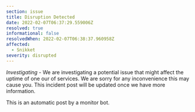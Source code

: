 ```yaml
---
section: issue
title: Disruption Detected
date: 2022-02-07T06:37:29.559006Z
resolved: true
informational: false
resolvedWhen: 2022-02-07T06:38:37.960958Z
affected:
  - Snikket
severity: disrupted
---
```

*Investigating* - We are investigating a potential issue that might affect the uptime of one our of services. We are sorry for any inconvenience this may cause you. This incident post will be updated once we have more information.

This is an automatic post by a monitor bot.
        